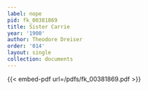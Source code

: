 ```yaml
---
label: nope
pid: fk_00381869
title: Sister Carrie
year: '1900'
author: Theodore Dreiser
order: '014'
layout: single
collection: documents
---
```



{{< embed-pdf url=/pdfs/fk_00381869.pdf >}}